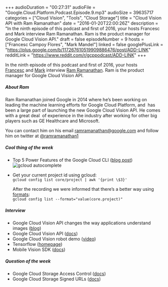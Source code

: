+++
audioDuration = "00:27:31"
audioFile = "Google.Cloud.Platform.Podcast.Episode.9.mp3"
audioSize = 39635717
categories = ["Cloud Vision", "Tools", "Cloud Storage"]
title = "Cloud Vision API with Ram Ramanathan"
date = "2016-01-20T22:00:26Z"
description = "In the ninth episode of this podcast and first of 2016, your hosts Francesc and Mark interview Ram Ramanathan. Ram is the product manager for Google Cloud Vision API."
draft = false
episodeNumber = 9
hosts = ["Francesc Campoy Flores", "Mark Mandel"]
linked = false
googlePlusLink = "https://plus.google.com/b/117267610519909886476/post/ADD-LINK"
redditLink = "https://www.reddit.com/r/gcppodcast/ADD-LINK"
+++

In the ninth episode of this podcast and first of 2016, your hosts
[Francesc](http://twitter.com/francesc) and
[Mark](http://twitter.com/neurotic) interview
[Ram Ramanathan](https://twitter.com/ramramanathan1). Ram is the product manager for Google Cloud Vision API.
<!--more-->

##### About Ram

Ram Ramanathan joined Google in 2014 where he’s been working on leading
the machine learning efforts for Google Cloud Platform, and  has been a
large part of launching the new Google Cloud Vision API. He comes with a
great deal  of experience in the industry after working for other big
players such as GE Healthcare and Microsoft.

You can contact him on his email
[ramramanathan@google.com](mailto:ramramanathan@google.com) and follow
him on twitter at
[@ramramanathan1](https://twitter.com/ramramanathan1)

##### Cool thing of the week

-   Top 5 Power Features of the Google Cloud CLI ([blog
    post](http://googlecloudplatform.blogspot.com/2016/01/top-5-power-features-of-google-cloud-cli.html))<br/>
    ![gcloud autocomplete](/images/post/gcloud-autocomplete.gif)   
    
-   Get your current project id using gcloud:   
    ```gcloud config list core/project | awk '{print \$3}'```

    After the recording we were informed that there’s a better way using
    [formats](https://cloud.google.com/sdk/gcloud/reference/):   
    ```gcloud config list --format="value(core.project)"```

##### Interview

-   Google Cloud Vision API changes the way applications understand
    images
    ([blog](http://googlecloudplatform.blogspot.com/2015/12/Google-Cloud-Vision-API-changes-the-way-applications-understand-images.html))
-   Google Cloud Vision API
    ([docs](https://cloud.google.com/vision/))
-   Google Cloud Vision robot demo
    ([video](https://www.youtube.com/watch?v=eve8DkkVdhI))
-   Tensorflow
    ([homepage](https://www.tensorflow.org/))
-   Mobile Vision SDK
    ([docs](https://developers.google.com/vision/?hl=en))

##### Question of the week

-   Google Cloud Storage Access Control
    ([docs](https://cloud.google.com/storage/docs/access-control?hl=en))
-   Google Cloud Storage Signed URLs
    ([docs](https://cloud.google.com/storage/docs/access-control?hl=en#Signed-URLs))

